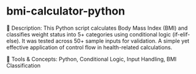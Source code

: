 # bmi-calculator-python
📝 Description:
This Python script calculates Body Mass Index (BMI) and classifies weight status into 5+ categories using conditional logic (if-elif-else). It was tested across 50+ sample inputs for validation. A simple yet effective application of control flow in health-related calculations.

🔧 Tools & Concepts: Python, Conditional Logic, Input Handling, BMI Classification

